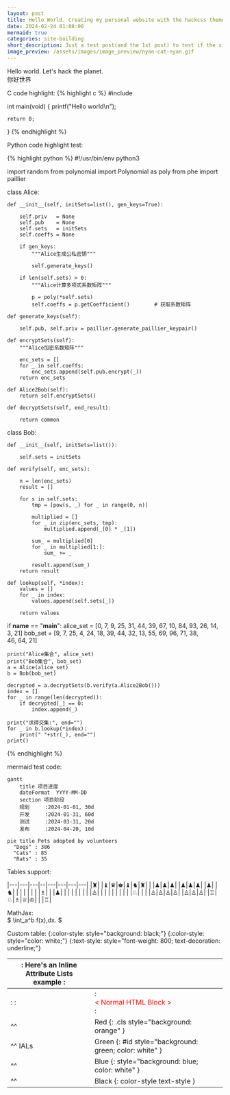 ```yaml
---
layout: post
title: Hello World. Creating my personal website with the hackcss theme of jekyll.
date: 2024-02-24 01:08:00
mermaid: true
categories: site-building
short_description: Just a test post(and the 1st post) to test if the site works properly.
image_preview: /assets/images/image_preview/nyan-cat-nyan.gif
---
```


Hello world. Let's hack the planet.  
你好世界
 
C code highlight:
{% highlight c %} 
#include <cstdio>

int main(void)
{
    printf("Hello world\n");

    return 0;
}
{% endhighlight %}

Python code highlight test:

{% highlight python %}
#!/usr/bin/env python3

import random
from polynomial import Polynomial as poly
from phe import paillier

class Alice:

    def __init__(self, initSets=list(), gen_keys=True):

        self.priv   = None
        self.pub    = None
        self.sets   = initSets
        self.coeffs = None

        if gen_keys:
            """Alice生成公私密钥"""

            self.generate_keys()

        if len(self.sets) > 0:
            """Alice计算多项式系数矩阵"""

            p = poly(*self.sets)
            self.coeffs = p.getCoefficient()        # 获取系数矩阵

    def generate_keys(self):

        self.pub, self.priv = paillier.generate_paillier_keypair()

    def encryptSets(self):
        """Alice加密系数矩阵"""

        enc_sets = []
        for _ in self.coeffs:
            enc_sets.append(self.pub.encrypt(_))
        return enc_sets

    def Alice2Bob(self):
        return self.encryptSets()

    def decryptSets(self, end_result):

        return common

class Bob:

    def __init__(self, initSets=list()):

        self.sets = initSets

    def verify(self, enc_sets):

        n = len(enc_sets)
        result = []

        for s in self.sets:
            tmp = [pow(s, _) for _ in range(0, n)]

            multiplied = []
            for _ in zip(enc_sets, tmp):
                multiplied.append(_[0] * _[1])

            sum_ = multiplied[0]
            for _ in multiplied[1:]:
                sum_ += _

            result.append(sum_)
        return result

    def lookup(self, *index):
        values = []
        for _ in index:
            values.append(self.sets[_])

        return values


if __name__ == "__main__":
    alice_set = [0, 7, 9, 25, 31, 44, 39, 67, 10, 84, 93, 26, 14, 3, 21]
    bob_set = [9, 7, 25, 4, 24, 18, 39, 44, 32, 13, 55, 69, 96, 71, 38, \
                                                             46, 64, 21]

    print("Alice集合", alice_set)
    print("Bob集合", bob_set)
    a = Alice(alice_set)
    b = Bob(bob_set)

    decrypted = a.decryptSets(b.verify(a.Alice2Bob()))
    index = []
    for _ in range(len(decrypted)):
        if decrypted[_] == 0:
            index.append(_)

    print("求得交集:", end="")
    for _ in b.lookup(*index):
        print(" "+str(_), end="")
    print()
{% endhighlight %}

mermaid test code:

```mermaid!
gantt
    title 项目进度
    dateFormat  YYYY-MM-DD
    section 项目阶段
    规划     :2024-01-01, 30d
    开发     :2024-01-31, 60d
    测试     :2024-03-31, 20d
    发布     :2024-04-20, 10d
```

```mermaid!
pie title Pets adopted by volunteers
  "Dogs" : 386
  "Cats" : 85
  "Rats" : 35
```

Tables support: 

|---|---|---|--|---|---|---|---|
|♜| |♝|♛|♚|♝|♞|♜|
| |♟|♟|♟| |♟|♟|♟|
|♟| |♞| | | | | |
| |♗| | |♟| | | | 
| | | | |♙| | | |
| | | | | |♘| | |
|♙|♙|♙|♙| |♙|♙|♙| 
|♖|♘|♗|♕|♔| | |♖|

MathJax:  
$ \int\_a^b f(x)\,dx. $  

Custom table:
{:color-style: style="background: black;"}
{:color-style: style="color: white;"}
{:text-style: style="font-weight: 800; text-decoration: underline;"}

|:             Here's an Inline Attribute Lists example                :||||
| ------- | ------------------ | -------------------- | ------------------ |
|:       :|:  <div style="color: red;"> &lt; Normal HTML Block > </div> :|||
| ^^      |   Red    {: .cls style="background: orange" }                |||
| ^^ IALs |   Green  {: #id style="background: green; color: white" }    |||
| ^^      |   Blue   {: style="background: blue; color: white" }         |||
| ^^      |   Black  {: color-style text-style }                         |||
